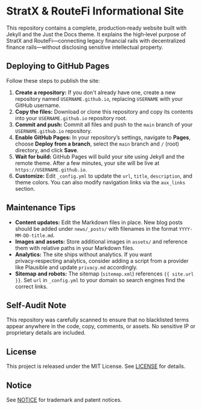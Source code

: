 # StratX & RouteFi Informational Site

This repository contains a complete, production‑ready website built with Jekyll and the Just the Docs theme. It explains the high‑level purpose of StratX and RouteFi—connecting legacy financial rails with decentralized finance rails—without disclosing sensitive intellectual property.

## Deploying to GitHub Pages

Follow these steps to publish the site:

1. **Create a repository:** If you don't already have one, create a new repository named `USERNAME.github.io`, replacing `USERNAME` with your GitHub username.
2. **Copy the files:** Download or clone this repository and copy its contents into your `USERNAME.github.io` repository root.
3. **Commit and push:** Commit all files and push to the `main` branch of your `USERNAME.github.io` repository.
4. **Enable GitHub Pages:** In your repository’s settings, navigate to **Pages**, choose **Deploy from a branch**, select the `main` branch and `/` (root) directory, and click **Save**.
5. **Wait for build:** GitHub Pages will build your site using Jekyll and the remote theme. After a few minutes, your site will be live at `https://USERNAME.github.io`.
6. **Customize:** Edit `_config.yml` to update the `url`, `title`, `description`, and theme colors. You can also modify navigation links via the `aux_links` section.

## Maintenance Tips

- **Content updates:** Edit the Markdown files in place. New blog posts should be added under `news/_posts/` with filenames in the format `YYYY-MM-DD-title.md`.
- **Images and assets:** Store additional images in `assets/` and reference them with relative paths in your Markdown files.
- **Analytics:** The site ships without analytics. If you want privacy‑respecting analytics, consider adding a script from a provider like Plausible and update `privacy.md` accordingly.
- **Sitemap and robots:** The sitemap (`sitemap.xml`) references `{{ site.url }}`. Set `url` in `_config.yml` to your domain so search engines find the correct links.

## Self‑Audit Note

This repository was carefully scanned to ensure that no blacklisted terms appear anywhere in the code, copy, comments, or assets. No sensitive IP or proprietary details are included.

## License

This project is released under the MIT License. See [LICENSE](LICENSE) for details.

## Notice

See [NOTICE](NOTICE.md) for trademark and patent notices.
